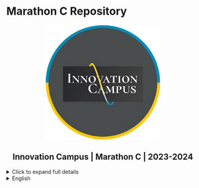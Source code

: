 # Marathon C Repository

<p align="center">
  <a href="https://campus.kpi.kharkov.ua/ua/">
    <img src="imgs/Cumpus.png" alt="Innovation Campus" width="300" height="300">
  </a>
  <br>
  <h2 align="center"><strong>Innovation Campus | Marathon C | 2023-2024</strong></h2>
</p>

<details>
  <summary>Click to expand full details</summary>

### **Description**

**Engage**

Hey there! You code the world, and it's time to prove it. During this Marathon, you will overcome a lot of challenges. With each challenge you overcome, you will gain skills that will be useful to you in life in any situation and under any circumstances.

During the Marathon C, you will get a strong knowledge base of computer science. It will be difficult, but it will be worth it. After completing this Marathon, you'll be ready to proceed to other challenges, technologies, and programming languages.

Well then, no time to waste, let's get started.
And remember, education is not preparation for life. Education is a part of life.

**BIG IDEA**: Find your way to success.

**ESSENTIAL QUESTION**: How to effectively use all the components of the educational system to get as much experience as possible?

**CHALLENGE**: Start learning programming.

---

### **Technologies and Tools Used**

During the Marathon, you will work with a variety of technologies and tools, including:

- **Operating Systems**: UNIX, Linux, macOS
- **Programming Languages**: Bash, C
- **Development Tools**:
  - Vim, Emacs (text editors)
  - Terminal (or iTerm for macOS)
  - Git (version control system)
- **Build Systems**: Makefile
- **Debugging Tools**: Standard Error, Macros for debugging
- **Data Structures**: Arrays, Linked Lists
- **Algorithms**: Sorting, Pointers-based programming, Pathfinding algorithms
- **Memory Management**: Dynamic memory allocation, manual memory management techniques
- **Networking**: Basics of file I/O and communication between processes
- **Mathematical Foundations**: Implementing standard mathematical functions in C

---

### **Sprint and Race Tasks**

| Name         | Description                                                              | Grade |
|--------------|--------------------------------------------------------------------------|-------|
| **Sprint00** | The basics of UNIX systems (shell, terminal, UNIX utilities, git, etc).  | 72    |
| **Sprint01** | The basics of writing code in C (loops, variables, functions, etc).      | 71    |
| **Sprint02** | Standard functions and the basics of mathematics implementation in C.    | 92    |
| **Sprint03** | Pointers in C and more complex algorithms.                               | 81    |
| **Sprint04** | Arrays and derivative from them.                                         | 76    |
| **Sprint05** | Simple programs and command-line arguments.                              | 74    |
| **Sprint06** | Own library and sorting algorithms.                                      | 100   |
| **Sprint07** | Memory allocation and memory management.                                 | 60    |
| **Sprint08** | Header files and structures.                                             | 65    |
| **Sprint09** | Makefile, macros, standard error, function pointers.                     | 74    |
| **Sprint10** | File I/O. Standard input and output.                                     | 56    |
| **Sprint11** | Linked list.                                                             | 62    |
| **Race00**   | Representation of 3D cube and pyramid on the standard output.            | 97    |
| **Race01**   | Decode encrypted math expression.                                        | 50    |
| **Race02**   | Find the shortest path in the maze between the entry and exit points.    | 97    |
| **Race03**   | Simulate the Matrix screensaver.                                         | 97    |
| **Checkpoint00** | Challenge yourself without internet, peers, notes, books or any other third-party help. | 79 |
| **Checkpoint01** | Challenge yourself without internet, peers, notes, books or any other third-party help. | 91 |
| **Checkpoint02** | Challenge yourself without internet, peers, notes, books or any other third-party help. | 98 |

---

### **Analysis**

During the Marathon, you will learn to:

- Analyze tasks deeply to find effective solutions.
- Work independently and collaboratively.
- Manage your time effectively to meet deadlines.
- Submit and evaluate solutions through peer-to-peer review and automatic grading by Oracle.

If you have any questions or don't understand something, ask other students or just Google it. Use your brain and follow the white rabbit to prove that you are the Chosen one!

---

**Feel free to fork and use this repository if you are a Ucode student too. Happy coding!**

</details>

<details>
  <summary>English</summary>

  ## Engage

  ### DESCRIPTION
  Hey there!
  Welcome to the code world, and it's time to prove it. During this Marathon, you will overcome a lot of challenges. With each challenge you overcome, you will gain skills that will be useful to you in life in any situation and under any circumstances.

  During the Marathon C, you will get a strong knowledge base of computer science. It will be difficult, but it will be worth it. After completing this Marathon, you'll be ready to proceed to the other challenges, technologies, and programming languages.

  Well then, no time to waste, let's get started.
  And remember, education is not preparation for life. Education is a part of life.

  ### BIG IDEA
  Find your way to success.

  ### ESSENTIAL QUESTION
  How to effectively use all the components of the educational system to get as much experience as possible?

  ### CHALLENGE
  Start learning programming.

  ## Investigate

  ### GUIDING QUESTIONS
  We invite you to find answers to the following questions. By researching and answering them, you will gain the knowledge necessary to complete the challenge. To find answers, ask the students around you and search the internet. We encourage you to ask as many questions as possible. Note down your findings and discuss them with your peers.

  - What is your name? How old are you? What do you do in life?
  - What do you know about programming?
    - What is your background in programming?
    - Why are you interested in learning programming?
  - What ideas can be implemented using programming?
  - What skills do you want to get?
    - What product would you like to create using acquired skills?
  - What do you need to start learning?
  - Are you ready to start?

  ### GUIDING ACTIVITIES
  Complete the following activities. Don't forget that you have a limited time to overcome the challenge. Use it wisely. Distribute tasks correctly.

  - Get to know and understand the operating system (OS), add the languages you need.
    - Read the book [ftp://ftp.osaw.ac.at/pc/e-books/linux/learn_unix.pdf](ftp://ftp.osaw.ac.at/pc/e-books/linux/learn_unix.pdf).
  - Connect to the ucode connect iMac.
  - Open the Terminal or the iTerm utility. Watch the video tutorial about command-line interfaces.
  - Type `vim`. The Vim text editor should open. Learn how to exit the editor without closing the Terminal and try opening Vim again. If you don't know how to do this google how to exit Vim or watch the video tutorial. And now type `emacs`. Understand how to do the same actions with this text editor.
    - You can find out that Vim and Emacs are directly in the Terminal. Just type `man vim` and later repeat with `man emacs`. Press `q` to quit from `man`.
    - Watch the video tutorial about git that we have prepared for you. You can also find it in LMS->Media->git.mp4
    - Clone your git repository that is issued on the challenge page in the LMS. Use `git clone` for this.
    - Proceed to the next tasks.
  - Communicate with students and share information.

  ### ANALYSIS
  Analyze your findings. What conclusions have you made after completing guiding questions and activities? In addition to your thoughts and conclusions, here are some more analysis results.

  - Be attentive to all statements of the story. Examine the given examples carefully. They may contain details that are not mentioned in the task.
  - Analyze all information you have collected during the preparation stages.
  - Perform only those tasks that are given in this document.
  - Submit your files using the layout described in the story. Only useful files allowed, garbage shall not pass!
  - Execute tasks in the Terminal or iTerm with `zsh`.
  - Pay attention to what is allowed. Use of forbidden stuff is considered a cheat and your challenge will be failed.
  - The solution will be checked and graded by students like you. Peer to Peer learning. Also, the challenge will pass automatic evaluation which is called Oracle.
  - If you have any questions or don't understand something, ask other students or just Google it.
  - Use your brain and follow the white rabbit to prove that you are the Chosen one!

  ## Technologies Used
  - <div style="display: flex; align-items: center; gap: 10px;">
    <span>Programming Languages:</span>
    <img src="https://skillicons.dev/icons?i=bash" alt="Bash" style="width: 24px; height: 24px;">
    <img src="https://skillicons.dev/icons?i=c" alt="C" style="width: 24px; height: 24px;">
  </div>

  - **Tools:** Vim, Emacs, Git, Terminal, iTerm
  - **Operating System:** UNIX-based systems

  ## Tasks

  | Name       | Description                                                                 | Grade |
  |------------|-----------------------------------------------------------------------------|-------|
  | Sprint00   | The basics of UNIX systems (shell, terminal, UNIX utilities, git, etc).      | 72    |
  | Sprint01   | The basics of writing code in C (loops, variables, functions, etc).          | 71    |
  | Sprint02   | Standard functions and the basics of mathematics implementation in C.        | 92    |
  | Sprint03   | Pointers in C and more complex algorithms.                                 | 81    |
  | Sprint04   | Arrays and derivative from them.                                           | 76    |
  | Sprint05   | Simple programs and command-line arguments.                                 | 74    |
  | Sprint06   | Own library and sorting algorithms.                                        | 100   |
  | Sprint07   | Memory allocation and memory management.                                    | 60    |
  | Sprint08   | Header files and structures.                                               | 65    |
  | Sprint09   | Makefile, macros, standard error, function pointers.                       | 74    |
  | Sprint10   | File I/O. Standard input and output.                                       | 56    |
  | Sprint11   | Linked list.                                                               | 62    |
  | Race00     | Representation of 3d cube and pyramid on the standard output.              | 97    |
  | Race01     | Decode encrypted math expression.                                          | 50    |
  | Race02     | Find the shortest path in the maze between the entry and exit points.     | 97    |
  | Race03     | Simulate the Matrix screensaver.                                          | 97    |
  | Checkpoint00| Challenge yourself without internet, peers, notes, books or any other third-party help. | 79 |
  | Checkpoint01| Challenge yourself without internet, peers, notes, books or any other third-party help. | 91 |
  | Checkpoint02| Challenge yourself without internet, peers, notes, books or any other third-party help. | 98 |

  Feel free to use this repository for your own UCODE works (if you are a UCODE student too). I'm working on Marathon C in September-October 2020.

</details>
